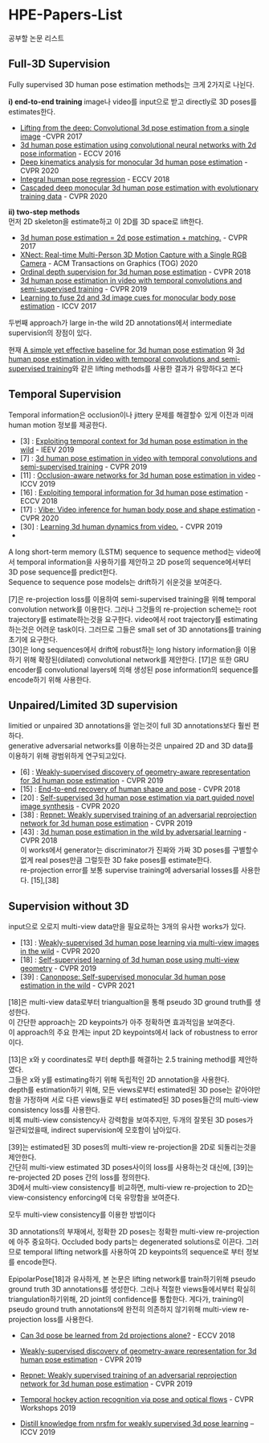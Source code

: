 # HPE-Papers-List
공부할 논문 리스트


## Full-3D Supervision
Fully supervised 3D human pose estimation methods는 크게 2가지로 나뉜다.  

**i) end-to-end training**
 image나 video를 input으로 받고 directly로 3D poses를 estimates한다.  
 - [Lifting from the deep: Convolutional 3d pose estimation from a single image](https://openaccess.thecvf.com/content_cvpr_2017/papers/Tome_Lifting_From_the_CVPR_2017_paper.pdf) -CVPR 2017   
 - [3d human pose estimation using convolutional neural networks with 2d pose information](https://link.springer.com/content/pdf/10.1007/978-3-319-49409-8_15.pdf) - ECCV 2016   
 - [Deep kinematics analysis for monocular 3d human pose estimation](https://openaccess.thecvf.com/content_CVPR_2020/papers/Xu_Deep_Kinematics_Analysis_for_Monocular_3D_Human_Pose_Estimation_CVPR_2020_paper.pdf) - CVPR 2020  
 - [Integral human pose regression](https://openaccess.thecvf.com/content_ECCV_2018/papers/Xiao_Sun_Integral_Human_Pose_ECCV_2018_paper.pdf) - ECCV 2018  
 - [Cascaded deep monocular 3d human pose estimation with evolutionary training data](https://openaccess.thecvf.com/content_CVPR_2020/papers/Li_Cascaded_Deep_Monocular_3D_Human_Pose_Estimation_With_Evolutionary_Training_CVPR_2020_paper.pdf) - CVPR 2020  

**ii) two-step methods**  
 먼저 2D skeleton을 estimate하고 이 2D를 3D space로 lift한다.   
  - [3d human pose estimation = 2d pose estimation + matching.](https://openaccess.thecvf.com/content_cvpr_2017/papers/Chen_3D_Human_Pose_CVPR_2017_paper.pdf) - CVPR 2017  
  - [XNect: Real-time Multi-Person 3D Motion Capture with a Single RGB Camera](https://dl.acm.org/doi/pdf/10.1145/3386569.3392410) - ACM Transactions on Graphics (TOG) 2020  
  - [Ordinal depth supervision for 3d human pose estimation](https://openaccess.thecvf.com/content_cvpr_2018/papers/Pavlakos_Ordinal_Depth_Supervision_CVPR_2018_paper.pdf) - CVPR 2018   
  - [3d human pose estimation in video with temporal convolutions and semi-supervised training](https://openaccess.thecvf.com/content_CVPR_2019/papers/Pavllo_3D_Human_Pose_Estimation_in_Video_With_Temporal_Convolutions_and_CVPR_2019_paper.pdf) - CVPR 2019  
  - [Learning to fuse 2d and 3d image cues for monocular body pose estimation](https://openaccess.thecvf.com/content_ICCV_2017/papers/Tekin_Learning_to_Fuse_ICCV_2017_paper.pdf) - ICCV 2017  

두번째 approach가 large in-the wild 2D annotations에서 intermediate supervision의 장점이 있다.

현재 [A simple yet effective baseline for 3d human pose estimation](https://openaccess.thecvf.com/content_ICCV_2017/papers/Martinez_A_Simple_yet_ICCV_2017_paper.pdf) 와 [3d human pose estimation in video with temporal convolutions and semi-supervised training](https://openaccess.thecvf.com/content_CVPR_2019/papers/Pavllo_3D_Human_Pose_Estimation_in_Video_With_Temporal_Convolutions_and_CVPR_2019_paper.pdf)와 같은 lifting methods를 사용한 결과가 유망하다고 본다

## Temporal Supervision
 Temporal information은 occlusion이나 jittery 문제를 해결할수 있게 이전과 미래 human motion 정보를 제공한다.  
 
 - [3] : [Exploiting temporal context for 3d human pose estimation in the wild](https://openaccess.thecvf.com/content_CVPR_2019/papers/Arnab_Exploiting_Temporal_Context_for_3D_Human_Pose_Estimation_in_the_CVPR_2019_paper.pdf) - IEEV 2019    
 - [7] : [3d human pose estimation in video with temporal convolutions and semi-supervised training](https://openaccess.thecvf.com/content_CVPR_2019/papers/Pavllo_3D_Human_Pose_Estimation_in_Video_With_Temporal_Convolutions_and_CVPR_2019_paper.pdf) - CVPR 2019  
 - [11] : [Occlusion-aware networks for 3d human pose estimation in video](https://openaccess.thecvf.com/content_ICCV_2019/papers/Cheng_Occlusion-Aware_Networks_for_3D_Human_Pose_Estimation_in_Video_ICCV_2019_paper.pdf) - ICCV 2019  
 - [16] : [Exploiting temporal information for 3d human pose estimation](https://openaccess.thecvf.com/content_ECCV_2018/papers/Mir_Rayat_Imtiaz_Hossain_Exploiting_temporal_information_ECCV_2018_paper.pdf) - ECCV 2018  
 - [17] : [Vibe: Video inference for human body pose and shape estimation](https://openaccess.thecvf.com/content_CVPR_2020/papers/Kocabas_VIBE_Video_Inference_for_Human_Body_Pose_and_Shape_Estimation_CVPR_2020_paper.pdf) - CVPR 2020  
 - [30] : [Learning 3d human dynamics from video.](https://openaccess.thecvf.com/content_CVPR_2019/papers/Kanazawa_Learning_3D_Human_Dynamics_From_Video_CVPR_2019_paper.pdf) - CVPR 2019  
 - 
A long short-term memory (LSTM) sequence to sequence method는 video에서 temporal information을 사용하기를 제안하고 2D pose의 sequence에서부터 3D pose sequence를 predict한다.  
Sequence to sequence pose models는 drift하기 쉬운것을 보여준다.  

 [7]은 re-projection loss를 이용하여 semi-supervised training을 위해 temporal convolution network를 이용한다. 그러나 그것들의 re-projection scheme는 root trajectory를 estimate하는것을 요구한다. video에서 root trajectory를 estimating하는것은 어려운 task이다. 그러므로 그들은 small set of 3D annotations를 training 초기에 요구한다.  
[30]은 long sequences에서 drift에 robust하는 long history information을 이용하기 위해 확장된(dilated) convolutional network를 제안한다.
[17]은 또한 GRU encoder를 convolutional layers에 의해 생성된 pose information의 sequence를 encode하기 위해 사용한다.  



## Unpaired/Limited 3D supervision
limitied or unpaired 3D annotations을 얻는것이 full 3D annotations보다 훨씬 편하다.  
generative adversarial networks를 이용하는것은 unpaired 2D and 3D data를 이용하기 위해 광범위하게 연구되고있다.  

 - [6] : [Weakly-supervised discovery of geometry-aware representation for 3d human pose estimation](https://openaccess.thecvf.com/content_CVPR_2019/papers/Chen_Weakly-Supervised_Discovery_of_Geometry-Aware_Representation_for_3D_Human_Pose_Estimation_CVPR_2019_paper.pdf) - CVPR 2019  
 - [15] : [End-to-end recovery of human shape and pose](https://openaccess.thecvf.com/content_cvpr_2018/papers/Kanazawa_End-to-End_Recovery_of_CVPR_2018_paper.pdf) - CVPR 2018  
 - [20] : [Self-supervised 3d human pose estimation via part guided novel image synthesis](https://openaccess.thecvf.com/content_CVPR_2020/papers/Kundu_Self-Supervised_3D_Human_Pose_Estimation_via_Part_Guided_Novel_Image_CVPR_2020_paper.pdf) - CVPR 2020  
 - [38] : [Repnet: Weakly supervised training of an adversarial reprojection network for 3d human pose estimation](https://openaccess.thecvf.com/content_CVPR_2019/papers/Wandt_RepNet_Weakly_Supervised_Training_of_an_Adversarial_Reprojection_Network_for_CVPR_2019_paper.pdf) - CVPR 2019  
 - [43] : [3d human pose estimation in the wild by adversarial learning](https://openaccess.thecvf.com/content_cvpr_2018/papers/Yang_3D_Human_Pose_CVPR_2018_paper.pdf) - CVPR 2018  
 이 works에서 generator는 discriminator가 진짜와 가짜 3D poses를 구별할수 없게 real poses만큼 그럴듯한 3D fake poses를 estimate한다.  
 re-projection error를 보통 supervise training에 adversarial losses를 사용한다. [15],[38]

## Supervision without 3D  
input으로 오로지 multi-view data만을 필요로하는 3개의 유사한 works가 있다.  

 - [13] : [Weakly-supervised 3d human pose learning via multi-view images in the wild](https://openaccess.thecvf.com/content_CVPR_2020/papers/Iqbal_Weakly-Supervised_3D_Human_Pose_Learning_via_Multi-View_Images_in_the_CVPR_2020_paper.pdf) - CVPR 2020  
 - [18] : [Self-supervised learning of 3d human pose using multi-view geometry](https://openaccess.thecvf.com/content_CVPR_2019/papers/Kocabas_Self-Supervised_Learning_of_3D_Human_Pose_Using_Multi-View_Geometry_CVPR_2019_paper.pdf) - CVPR 2019  
  - [39] : [Canonpose: Self-supervised monocular 3d human pose estimation in the wild](https://openaccess.thecvf.com/content/CVPR2021/papers/Wandt_CanonPose_Self-Supervised_Monocular_3D_Human_Pose_Estimation_in_the_Wild_CVPR_2021_paper.pdf) - CVPR 2021 

[18]은 multi-view data로부터 triangualtion을 통해 pseudo 3D ground truth를 생성한다.  
이 간단한 approach는 2D keypoints가 아주 정확하면 효과적임을 보여준다.  
이 approach의 주요 한계는 input 2D keypoints에서 lack of robustness to error 이다.  

[13]은 x와 y coordinates로 부터 depth를 해결하는 2.5 training method를 제안하였다.  
그들은 x와 y를 estimating하기 위해 독립적인 2D annotation을 사용한다.  
depth를 estimation하기 위해, 모든 views로부터 estimated된 3D pose는 같아야만 함을 가정하며 서로 다른 views들로 부터 estimated된 3D poses들간의 multi-view consistency loss를 사용한다.  
비록 multi-view consistency사 강력함을 보여주지만, 두개의 잘못된 3D poses가 일관되었을때, indirect supervision에 모호함이 남아있다.  

[39]는 estimated된 3D poses의 multi-view re-projection을 2D로 되돌리는것을 제안한다.  
간단히 multi-view estimated 3D poses사이의 loss를 사용하는것 대신에, [39]는 re-projected 2D poses 간의 loss를 정의한다.  
3D에서 multi-view consistency를 비교하면, multi-view re-projection to 2D는 view-consistency enforcing에 더욱 유망함을 보여준다.  

모두 multi-view consistency를 이용한 방법이다

3D annotations의 부재에서, 정확한 2D poses는 정확한 multi-view re-projection에 아주 중요하다. Occluded body parts는 degenerated solutions로 이끈다. 그러므로 temporal lifting network를 사용하여 2D keypoints의 sequence로 부터 정보를 encode한다.  

EpipolarPose[18]과 유사하게, 본 논문은 lifting network를 train하기위해 pseudo ground truth 3D annotations를 생성한다. 그러나 적절한 views들에서부터 확실히 triangulation하기위해, 2D joint의 confidence를 통합한다. 게다가, training이 pseudo ground truth annotations에 완전히 의존하지 않기위해 multi-view re-projection loss를 사용한다. 


 - [Can 3d pose be learned from 2d projections alone?](https://openaccess.thecvf.com/content_ECCVW_2018/papers/11132/Drover_Can_3D_Pose_be_Learned_from_2D_Projections_Alone_ECCVW_2018_paper.pdf) - ECCV 2018  
 - [Weakly-supervised discovery of geometry-aware representation for 3d human pose estimation](https://openaccess.thecvf.com/content_CVPR_2019/papers/Chen_Weakly-Supervised_Discovery_of_Geometry-Aware_Representation_for_3D_Human_Pose_Estimation_CVPR_2019_paper.pdf) - CVPR 2019  

 - [Repnet: Weakly supervised training of an adversarial reprojection network for 3d human pose estimation](https://openaccess.thecvf.com/content_CVPR_2019/papers/Wandt_RepNet_Weakly_Supervised_Training_of_an_Adversarial_Reprojection_Network_for_CVPR_2019_paper.pdf) - CVPR 2019   
 - [Temporal hockey action recognition via pose and optical flows](https://openaccess.thecvf.com/content_CVPRW_2019/papers/CVSports/Cai_Temporal_Hockey_Action_Recognition_via_Pose_and_Optical_Flows_CVPRW_2019_paper.pdf) - CVPR Workshops 2019 

 - [Distill knowledge from nrsfm for weakly supervised 3d pose learning](https://openaccess.thecvf.com/content_ICCV_2019/papers/Wang_Distill_Knowledge_From_NRSfM_for_Weakly_Supervised_3D_Pose_Learning_ICCV_2019_paper.pdf) – ICCV 2019 

